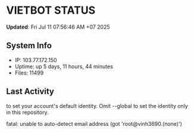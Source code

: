 # VIETBOT STATUS
**Updated**: Fri Jul 11 07:56:46 AM +07 2025

## System Info
- IP: 103.77.172.150
- Uptime: up 5 days, 11 hours, 44 minutes
- Files: 11499

## Last Activity

to set your account's default identity.
Omit --global to set the identity only in this repository.

fatal: unable to auto-detect email address (got 'root@vinh3690.(none)')
